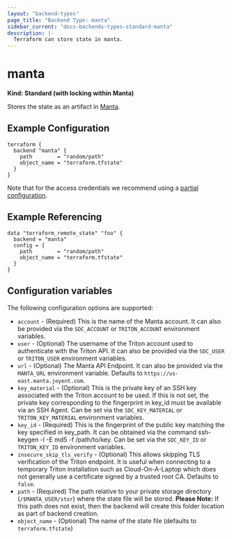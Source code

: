 ```yaml
---
layout: "backend-types"
page_title: "Backend Type: manta"
sidebar_current: "docs-backends-types-standard-manta"
description: |-
  Terraform can store state in manta.
---
```


# manta

**Kind: Standard (with locking within Manta)**

Stores the state as an artifact in [Manta](https://www.joyent.com/manta).

## Example Configuration

```hcl
terraform {
  backend "manta" {
    path        = "random/path"
    object_name = "terraform.tfstate"
  }
}
```

Note that for the access credentials we recommend using a
[partial configuration](/docs/backends/config.html).

## Example Referencing

```hcl
data "terraform_remote_state" "foo" {
  backend = "manta"
  config = {
    path        = "random/path"
    object_name = "terraform.tfstate"
  }
}
```

## Configuration variables

The following configuration options are supported:

 * `account` - (Required) This is the name of the Manta account. It can also be provided via the `SDC_ACCOUNT` or `TRITON_ACCOUNT` environment variables.
 * `user` - (Optional) The username of the Triton account used to authenticate with the Triton API. It can also be provided via the `SDC_USER` or `TRITON_USER` environment variables.
 * `url` - (Optional) The Manta API Endpoint. It can also be provided via the `MANTA_URL` environment variable. Defaults to `https://us-east.manta.joyent.com`.
 * `key_material` - (Optional) This is the private key of an SSH key associated with the Triton account to be used. If this is not set, the private key corresponding to the fingerprint in key_id must be available via an SSH Agent. Can be set via the `SDC_KEY_MATERIAL` or `TRITON_KEY_MATERIAL` environment variables.
 * `key_id` - (Required) This is the fingerprint of the public key matching the key specified in key_path. It can be obtained via the command ssh-keygen -l -E md5 -f /path/to/key. Can be set via the `SDC_KEY_ID` or `TRITON_KEY_ID` environment variables.
 * `insecure_skip_tls_verify` - (Optional) This allows skipping TLS verification of the Triton endpoint. It is useful when connecting to a temporary Triton installation such as Cloud-On-A-Laptop which does not generally use a certificate signed by a trusted root CA. Defaults to `false`.
 * `path` - (Required) The path relative to your private storage directory (`/$MANTA_USER/stor`) where the state file will be stored. **Please Note:** If this path does not exist, then the backend will create this folder location as part of backend creation.
 * `object_name` - (Optional) The name of the state file (defaults to `terraform.tfstate`)
